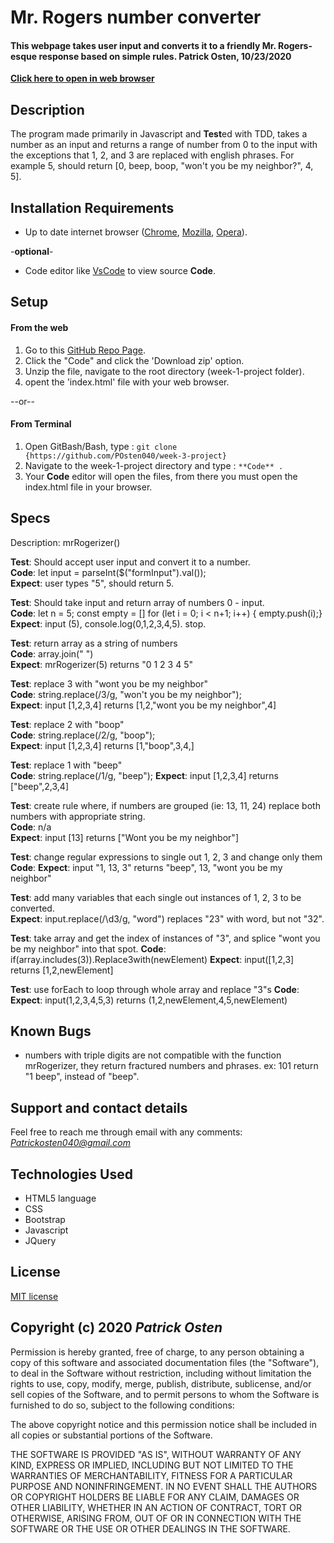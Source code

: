 # Mr. Rogers number converter

#### **This webpage takes user input and converts it to a friendly Mr. Rogers-esque response based on simple rules. Patrick Osten, 10/23/2020**

**[Click here to open in web browser](https://posten040.github.io/week-2-project/index.html)**

## Description

The program made primarily in Javascript and **Test**ed with TDD, takes a number as an input and returns a range of number from 0 to the input with the exceptions that 1, 2, and 3 are replaced with english phrases. For example 5, should return [0, beep, boop, "won't you be my neighbor?", 4, 5].

## Installation Requirements

- Up to date internet browser ([Chrome](https://www.google.com/chrome/?brand=CHBD&gclid=Cj0KCQjw28T8BRDbARIsAEOMBcy9jwgkNels1LOSIWTx4sDazLfEgC6PylTug62KqyWPeA0EMyr3254aAjTTEALw_wcB&gclsrc=aw.ds), [Mozilla](https://www.mozilla.org/en-US/firefox/), [Opera](https://www.opera.com/)).
 
 
 -**optional**- 
- Code editor like [VsCode](https://**Code**.visualstudio.com/download) to view source **Code**.

## Setup

#### From the web
1. Go to this [GitHub Repo Page](https://github.com/POsten040/week-3-project).
2. Click the "Code" and click the 'Download zip' option.
3. Unzip the file, navigate to the root directory (week-1-project folder).
4. opent the 'index.html' file with your web browser.

--or--

#### From Terminal

1. Open GitBash/Bash, type 
: `git clone {https://github.com/POsten040/week-3-project}`
2. Navigate to the week-1-project directory and type
: `**Code** .`
3. Your **Code** editor will open the files, from there you must open the index.html file in your browser.

## Specs

Description: mrRogerizer()



****Test****: Should accept user input and convert it to a number.  
**Code**: let input = parseInt($("formInput").val());  
 **Expect**: user types "5", should return 5.

**Test**: Should take input and return array of numbers 0 - input.  
**Code**: let n = 5;
const empty = []
for (let i = 0; i < n+1; i++) {
    empty.push(i);}  
**Expect**: input (5), console.log(0,1,2,3,4,5). stop. 

**Test**: return array as a string of numbers  
**Code**: array.join(" ")  
**Expect**:  mrRogerizer(5) returns "0 1 2 3 4 5"  

**Test**: replace 3 with "wont you be my neighbor"  
**Code**: string.replace(/3/g, "won't you be my neighbor");  
**Expect**: input [1,2,3,4] returns [1,2,"wont you be my neighbor",4]  

**Test**: replace 2 with "boop"  
**Code**: string.replace(/2/g, "boop");  
**Expect**: input [1,2,3,4] returns [1,"boop",3,4,] 

**Test**: replace 1 with "beep"  
**Code**: string.replace(/1/g, "beep"); 
**Expect**: input [1,2,3,4] returns ["beep",2,3,4] 

**Test**: create rule where, if numbers are grouped (ie: 13, 11, 24) replace both numbers with appropriate string.  
**Code**: n/a  
**Expect**: input [13] returns ["Wont you be my neighbor"]  

**Test**: change regular expressions to single out 1, 2, 3 and change only them
**Code**:
**Expect**: input "1, 13, 3" returns "beep", 13, "wont you be my neighbor"

**Test**: add many variables that each single out instances of 1, 2, 3 to be converted.  
**Expect**: input.replace(/\d3/g, "word") replaces "23" with word, but not "32".  
<!-- I'm not happy about how this works -->

**Test**: take array and get the index of instances of "3", and splice "wont you be my neighbor" into that spot.
**Code**: if(array.includes(3)).Replace3with(newElement)
**Expect**: input([1,2,3] returns [1,2,newElement]

**Test**: use forEach to loop through whole array and replace "3"s
**Code**: 
**Expect**: input(1,2,3,4,5,3) returns (1,2,newElement,4,5,newElement)



## Known Bugs
*  numbers with triple digits are not compatible with the function mrRogerizer, they return fractured numbers and phrases. ex: 101 return "1 beep", instead of "beep".

## Support and contact details

Feel free to reach me through email with any comments:
*Patrickosten040@gmail.com*

## Technologies Used

- HTML5 language  
- CSS 
- Bootstrap
- Javascript
- JQuery

## License

[MIT license](https://opensource.org/licenses/MIT)

## Copyright (c) 2020 **_Patrick Osten_**

Permission is hereby granted, free of charge, to any person obtaining a copy of this software and associated documentation files (the "Software"), to deal in the Software without restriction, including without limitation the rights to use, copy, modify, merge, publish, distribute, sublicense, and/or sell copies of the Software, and to permit persons to whom the Software is furnished to do so, subject to the following conditions:

The above copyright notice and this permission notice shall be included in all copies or substantial portions of the Software.

THE SOFTWARE IS PROVIDED "AS IS", WITHOUT WARRANTY OF ANY KIND, EXPRESS OR IMPLIED, INCLUDING BUT NOT LIMITED TO THE WARRANTIES OF MERCHANTABILITY, FITNESS FOR A PARTICULAR PURPOSE AND NONINFRINGEMENT. IN NO EVENT SHALL THE AUTHORS OR COPYRIGHT HOLDERS BE LIABLE FOR ANY CLAIM, DAMAGES OR OTHER LIABILITY, WHETHER IN AN ACTION OF CONTRACT, TORT OR OTHERWISE, ARISING FROM, OUT OF OR IN CONNECTION WITH THE SOFTWARE OR THE USE OR OTHER DEALINGS IN THE SOFTWARE.